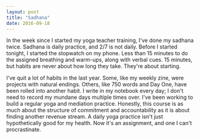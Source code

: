 ```yaml
---
layout: post
title: "Sadhana"
date: 2016-09-18
---
```


In the week since I started my yoga teacher training, I've done my sadhana twice. Sadhana is daily practice, and 2/7 is not daily. Before I started tonight, I started the stopwatch on my phone. Less than 15 minutes to do the assigned breathing and warm-ups, along with verbal cues. 15 minutes, but habits are never about how long they take. They're about starting. 

I've quit a lot of habits in the last year. Some, like my weekly zine, were projects with natural endings. Others, like 750 words and Day One, have been rolled into another habit. I write in my notebook every day; I don't need to record my mundane days multiple times over. I've been working to build a regular yoga and mediation practice. Honestly, this course is as much about the structure of commitment and accountability as it is about finding another revenue stream. A daily yoga practice isn't just hypothetically good for my health. Now it's an assignment, and one I can't procrastinate.
